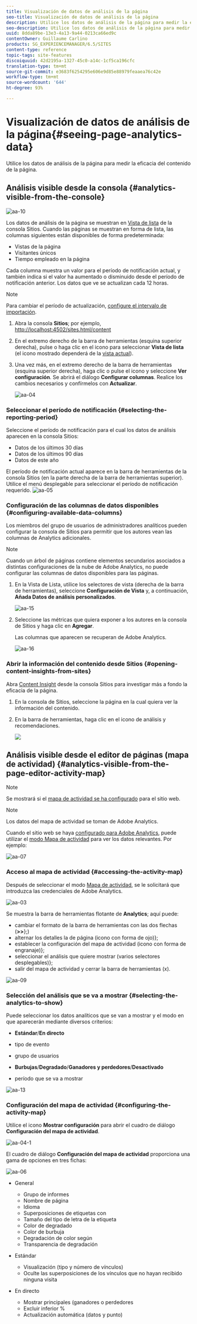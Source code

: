 ```yaml
---
title: Visualización de datos de análisis de la página
seo-title: Visualización de datos de análisis de la página
description: Utilice los datos de análisis de la página para medir la eficacia del contenido de la página.
seo-description: Utilice los datos de análisis de la página para medir la eficacia del contenido de la página.
uuid: 8dda89be-13e3-4a13-9a44-0213ca66ed9c
contentOwner: Guillaume Carlino
products: SG_EXPERIENCEMANAGER/6.5/SITES
content-type: reference
topic-tags: site-features
discoiquuid: 42d2195a-1327-45c0-a14c-1cf5ca196cfc
translation-type: tm+mt
source-git-commit: e3683f6254295e606e9d85e88979feaaea76c42e
workflow-type: tm+mt
source-wordcount: '644'
ht-degree: 93%

---
```



# Visualización de datos de análisis de la página{#seeing-page-analytics-data}

Utilice los datos de análisis de la página para medir la eficacia del contenido de la página.

## Análisis visible desde la consola {#analytics-visible-from-the-console}

![aa-10](assets/aa-10.png)

Los datos de análisis de la página se muestran en [Vista de lista](/help/sites-authoring/basic-handling.md#list-view) de la consola Sitios. Cuando las páginas se muestran en forma de lista, las columnas siguientes están disponibles de forma predeterminada:

* Vistas de la página
* Visitantes únicos
* Tiempo empleado en la página

Cada columna muestra un valor para el período de notificación actual, y también indica si el valor ha aumentado o disminuido desde el período de notificación anterior. Los datos que ve se actualizan cada 12 horas.

>[!NOTE]
>
>Para cambiar el período de actualización, [configure el intervalo de importación](/help/sites-administering/adobeanalytics-connect.md#configuring-the-import-interval).

1. Abra la consola **Sitios**; por ejemplo, [http://localhost:4502/sites.html/content](http://localhost:4502/sites.html/content)
1. En el extremo derecho de la barra de herramientas (esquina superior derecha), pulse o haga clic en el icono para seleccionar **Vista de lista** (el icono mostrado dependerá de la [vista actual](/help/sites-authoring/basic-handling.md#viewing-and-selecting-resources)). 

1. Una vez más, en el extremo derecho de la barra de herramientas (esquina superior derecha), haga clic o pulse el icono y seleccione **Ver configuración**. Se abrirá el diálogo **Configurar columnas**. Realice los cambios necesarios y confírmelos con **Actualizar**.

   ![aa-04](assets/aa-04.png)

### Seleccionar el período de notificación {#selecting-the-reporting-period}

Seleccione el período de notificación para el cual los datos de análisis aparecen en la consola Sitios:

* Datos de los últimos 30 días
* Datos de los últimos 90 días
* Datos de este año

El período de notificación actual aparece en la barra de herramientas de la consola Sitios (en la parte derecha de la barra de herramientas superior). Utilice el menú desplegable para seleccionar el período de notificación requerido.
![aa-05](assets/aa-05.png)

### Configuración de las columnas de datos disponibles {#configuring-available-data-columns}

Los miembros del grupo de usuarios de administradores analíticos pueden configurar la consola de Sitios para permitir que los autores vean las columnas de Analytics adicionales.

>[!NOTE]
>
>Cuando un árbol de páginas contiene elementos secundarios asociados a distintas configuraciones de la nube de Adobe Analytics, no puede configurar las columnas de datos disponibles para las páginas.

1. En la Vista de Lista, utilice los selectores de vista (derecha de la barra de herramientas), seleccione **Configuración de Vista** y, a continuación, **Añada Datos de análisis personalizados**.

   ![aa-15](assets/aa-15.png)

1. Seleccione las métricas que quiera exponer a los autores en la consola de Sitios y haga clic en **Agregar**.

   Las columnas que aparecen se recuperan de Adobe Analytics.

   ![aa-16](assets/aa-16.png)

### Abrir la información del contenido desde Sitios {#opening-content-insights-from-sites}

Abra [Content Insight](/help/sites-authoring/content-insights.md) desde la consola Sitios para investigar más a fondo la eficacia de la página.

1. En la consola de Sitios, seleccione la página en la cual quiera ver la información del contenido.
1. En la barra de herramientas, haga clic en el icono de análisis y recomendaciones.

   ![](do-not-localize/chlimage_1-16a.png)

## Análisis visible desde el editor de páginas (mapa de actividad)  {#analytics-visible-from-the-page-editor-activity-map}

>[!NOTE]
>
>Se mostrará si el [mapa de actividad se ha configurado](/help/sites-administering/adobeanalytics-connect.md#configuring-for-the-activity-map) para el sitio web.

>[!NOTE]
>
>Los datos del mapa de actividad se toman de Adobe Analytics.

Cuando el sitio web se haya [configurado para Adobe Analytics](/help/sites-administering/adobeanalytics-connect.md), puede utilizar el [modo Mapa de actividad](/help/sites-authoring/author-environment-tools.md#page-modes) para ver los datos relevantes. Por ejemplo:

![aa-07](assets/aa-07.png)

### Acceso al mapa de actividad {#accessing-the-activity-map}

Después de seleccionar el modo [Mapa de actividad](/help/sites-authoring/author-environment-tools.md#page-modes), se le solicitará que introduzca las credenciales de Adobe Analytics.

![aa-03](assets/aa-03.png)

Se muestra la barra de herramientas flotante de **Analytics**; aquí puede:

* cambiar el formato de la barra de herramientas con las dos flechas (**>>**};)
* alternar los detalles la de página (icono con forma de ojo)};
* establecer la configuración del mapa de actividad (icono con forma de engranaje)};
* seleccionar el análisis que quiere mostrar (varios selectores desplegables)};
* salir del mapa de actividad y cerrar la barra de herramientas (x).

![aa-09](assets/aa-09.png)

### Selección del análisis que se va a mostrar {#selecting-the-analytics-to-show}

Puede seleccionar los datos analíticos que se van a mostrar y el modo en que aparecerán mediante diversos criterios:

* **Estándar**/**En directo**

* tipo de evento
* grupo de usuarios
* **Burbujas**/**Degradado**/**Ganadores y perdedores**/**Desactivado**

* período que se va a mostrar

![aa-13](assets/aa-13.png)

### Configuración del mapa de actividad {#configuring-the-activity-map}

Utilice el icono **Mostrar configuración** para abrir el cuadro de diálogo **Configuración del mapa de actividad**.

![aa-04-1](assets/aa-04-1.png)

El cuadro de diálogo **Configuración del mapa de actividad** proporciona una gama de opciones en tres fichas:

![aa-06](assets/aa-06.png)

* General

   * Grupo de informes
   * Nombre de página
   * Idioma
   * Superposiciones de etiquetas con
   * Tamaño del tipo de letra de la etiqueta
   * Color de degradado
   * Color de burbuja
   * Degradación de color según
   * Transparencia de degradación

* Estándar

   * Visualización (tipo y número de vínculos)
   * Oculte las superposiciones de los vínculos que no hayan recibido ninguna visita

* En directo

   * Mostrar principales (ganadores o perdedores
   * Excluir inferior %
   * Actualización automática (datos y punto)

